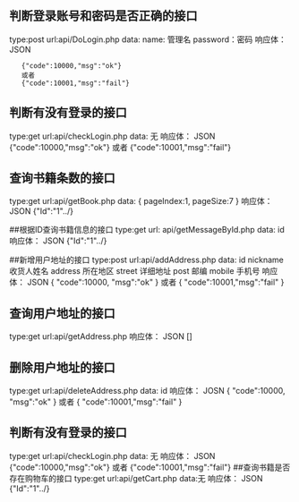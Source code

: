 ## 判断登录账号和密码是否正确的接口
type:post
url:api/DoLogin.php
data:
      name: 管理名
     password：密码
响应体：
       JSON

       {"code":10000,"msg":"ok"}
       或者
       {"code":10001,"msg":"fail"}

## 判断有没有登录的接口
type:get
url:api/checkLogin.php
data: 无
响应体：
       JSON
       {"code":10000,"msg":"ok"}
       或者
       {"code":10001,"msg":"fail"}
## 查询书籍条数的接口
type:get
url:api/getBook.php
data:
        {
            pageIndex:1,
            pageSize:7
        }
响应体：
     JSON
     {"Id":"1"../}

##根据ID查询书籍信息的接口
type:get
url: api/getMessageById.php
data: id
响应体：
      JSON
      {"Id":"1"../}

##新增用户地址的接口
type:post
url:api/addAddress.php
data:
    id
    nickname 收货人姓名
    address  所在地区
    street 详细地址
    post  邮编
    mobile  手机号
响应体：
      JSON
    { "code":10000, "msg":"ok" }
    或者
    { "code":10001,"msg":"fail" 
    }
## 查询用户地址的接口
type:get
url:api/getAddress.php
响应体：
      JSON
      []
## 删除用户地址的接口
type:get
url:api/deleteAddress.php
data: id
响应体： 
   JOSN
    { "code":10000, "msg":"ok" }
    或者
    { "code":10001,"msg":"fail" 
    }
## 判断有没有登录的接口
type:get
url:api/checkLogin.php
data: 无
响应体：
       JSON
       {"code":10000,"msg":"ok"}
       或者
       {"code":10001,"msg":"fail"}
##查询书籍是否存在购物车的接口
type:get
url:api/getCart.php
data:无
响应体：
     JSON
     {"Id":"1"../}
